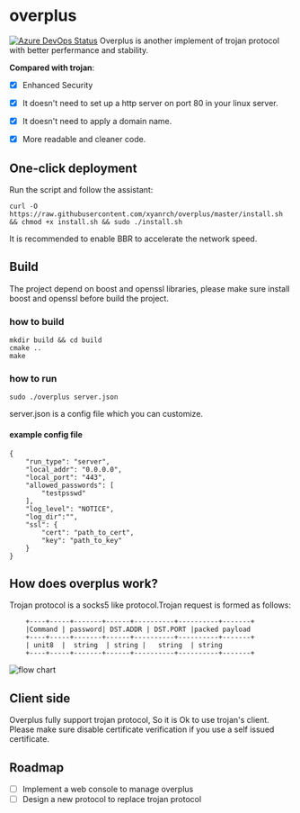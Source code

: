 # overplus
[![Azure DevOps Status](https://dev.azure.com/overplusProxy/overplus/_apis/build/status/CI?branchName=master)](https://dev.azure.com/overplusProxy/overplus/_build/latest?definitionId=1&branchName=master)
Overplus is another implement of trojan protocol with better perfermance and stability.

**Compared with trojan**:
- [x] Enhanced Security
- [x] It doesn't need to set up a http server on port 80 in your linux server.
- [x] It doesn't need to apply a domain name.
- [x] More readable and cleaner code.




## One-click deployment
Run the script and follow the assistant:

``` curl -O https://raw.githubusercontent.com/xyanrch/overplus/master/install.sh && chmod +x install.sh && sudo ./install.sh ```
 
 It is recommended to enable BBR to accelerate the network speed.

## Build
The project depend on boost and openssl libraries, please make sure install boost and openssl before build the project.

### how to build
``` 
mkdir build && cd build
cmake ..
make

```
### how to run

``` 
sudo ./overplus server.json
```
server.json is a config file which you can customize.

#### example config file
```
{
    "run_type": "server",
    "local_addr": "0.0.0.0",
    "local_port": "443",
    "allowed_passwords": [
        "testpsswd"
    ],
    "log_level": "NOTICE",
    "log_dir":"",
    "ssl": {
        "cert": "path_to_cert",
        "key": "path_to_key"
    }
}
```
## How does overplus work?
Trojan protocol is a socks5 like protocol.Trojan request is formed as follows:

        +----+-----+-------+------+----------+----------+-------+
        |Command | password| DST.ADDR | DST.PORT |packed payload
        +----+-----+-------+------+----------+----------+-------+
        | unit8  |  string  | string |   string  | string
        +----+-----+-------+------+----------+----------+-------+
![flow chart](asset/flow.png)

 ## Client side 
 Overplus fully support trojan protocol, So it is Ok to use trojan's client. Please make sure disable certificate verification if you use a self issued certificate.


## Roadmap
- [ ] Implement a web console to manage overplus
- [ ] Design a new protocol to replace trojan protocol